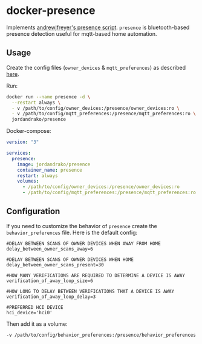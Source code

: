 # docker-presence

Implements [andrewjfreyer's presence script](https://github.com/andrewjfreyer/presence). `presence` is bluetooth-based presence detection useful for mqtt-based home automation.

## Usage

Create the config files (`owner_devices` & `mqtt_preferences`) as described [here](https://github.com/andrewjfreyer/presence).

Run:

```bash
docker run --name presence -d \
  --restart always \
  - v /path/to/config/owner_devices:/presence/owner_devices:ro \
  - v /path/to/config/mqtt_preferences:/presence/mqtt_preferences:ro \
  jordandrako/presence
```

Docker-compose:

```yml
version: "3"

services:
  presence:
    image: jordandrako/presence
    container_name: presence
    restart: always
    volumes:
      - /path/to/config/owner_devices:/presence/owner_devices:ro
      - /path/to/config/mqtt_preferences:/presence/mqtt_preferences:ro
```

## Configuration

If you need to customize the behavior of `presence` create the `behavior_preferences` file. Here is the default config:

```
#DELAY BETWEEN SCANS OF OWNER DEVICES WHEN AWAY FROM HOME
delay_between_owner_scans_away=6

#DELAY BETWEEN SCANS OF OWNER DEVICES WHEN HOME
delay_between_owner_scans_present=30

#HOW MANY VERIFICATIONS ARE REQUIRED TO DETERMINE A DEVICE IS AWAY
verification_of_away_loop_size=6

#HOW LONG TO DELAY BETWEEN VERIFICATIONS THAT A DEVICE IS AWAY
verification_of_away_loop_delay=3

#PREFERRED HCI DEVICE
hci_device='hci0'
```

Then add it as a volume:

```bash
-v /path/to/config/behavior_preferences:/presence/behavior_preferences
```
